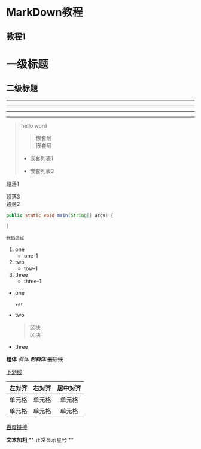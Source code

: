 <!-- 所有标记后都紧跟一个空格 -->

<!-- 标题, 共6级 -->
# MarkDown教程
## 教程1

一级标题
===

二级标题
---

<!-- 分割线 -->
***
---
- - -
* * * 

<!-- 区块引用 -->
> hello word
>> 嵌套层  
>> 嵌套层
> - 嵌套列表1
> * 嵌套列表2

<!-- (段落)中间空一行 在一行后加两个空格(换行) -->
段落1

段落3  
段落2

<!-- 代码块(可指定语言) -->
``` java
public static void main(String[] args) {

}
```

`代码区域`

<!-- 有序列表 -->
1. one
    - one-1
2. two
    - tow-1
3. three
    - three-1

<!-- 无需列表 * + - -->
* one

    `var`
* two
    > 区块  
    > 区块
* three


<!-- 粗体和斜体 -->
**粗体** *斜体* ***粗斜体*** ~~删除线~~

<!-- 支持部分html标签 -->
<u>下划线</u>

<!-- 表格 : 指定对齐方式-->
| 左对齐 | 右对齐 | 居中对齐 |
| :-----| ----: | :----: |
| 单元格 | 单元格 | 单元格 |
| 单元格 | 单元格 | 单元格 |


<!-- 链接 -->
[百度链接](www.baidu.com)

<!-- 转义字符 '\' -->
**文本加粗** 
\*\* 正常显示星号 \*\*









